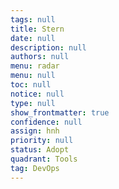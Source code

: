 ```yaml
---
tags: null
title: Stern
date: null
description: null
authors: null
menu: radar
menu: null
toc: null
notice: null
type: null
show_frontmatter: true
confidence: null
assign: hnh
priority: null
status: Adopt
quadrant: Tools
tag: DevOps
---
```


